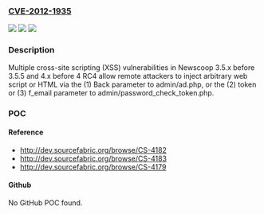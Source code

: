 ### [CVE-2012-1935](https://cve.mitre.org/cgi-bin/cvename.cgi?name=CVE-2012-1935)
![](https://img.shields.io/static/v1?label=Product&message=n%2Fa&color=blue)
![](https://img.shields.io/static/v1?label=Version&message=n%2Fa&color=blue)
![](https://img.shields.io/static/v1?label=Vulnerability&message=n%2Fa&color=brighgreen)

### Description

Multiple cross-site scripting (XSS) vulnerabilities in Newscoop 3.5.x before 3.5.5 and 4.x before 4 RC4 allow remote attackers to inject arbitrary web script or HTML via the (1) Back parameter to admin/ad.php, or the (2) token or (3) f_email parameter to admin/password_check_token.php.

### POC

#### Reference
- http://dev.sourcefabric.org/browse/CS-4182
- http://dev.sourcefabric.org/browse/CS-4183
- http://dev.sourcefabric.org/browse/CS-4179

#### Github
No GitHub POC found.


